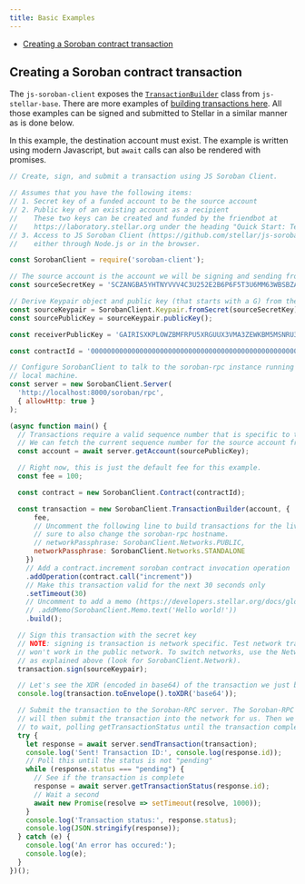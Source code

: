 ```yaml
---
title: Basic Examples
---
```


- [Creating a Soroban contract transaction](#creating-a-soroban-contract-transaction)

## Creating a Soroban contract transaction

The `js-soroban-client` exposes the [`TransactionBuilder`](https://stellar.github.io/js-stellar-base/TransactionBuilder.html) class from `js-stellar-base`.  There are more examples of [building transactions here](https://github.com/stellar/js-stellar-base/blob/master/docs/reference/base-examples.md). All those examples can be signed and submitted to Stellar in a similar manner as is done below.

In this example, the destination account must exist. The example is written
using modern Javascript, but `await` calls can also be rendered with promises.

```javascript
// Create, sign, and submit a transaction using JS Soroban Client.

// Assumes that you have the following items:
// 1. Secret key of a funded account to be the source account
// 2. Public key of an existing account as a recipient
//    These two keys can be created and funded by the friendbot at
//    https://laboratory.stellar.org under the heading "Quick Start: Test Account"
// 3. Access to JS Soroban Client (https://github.com/stellar/js-soroban-client)
//    either through Node.js or in the browser.

const SorobanClient = require('soroban-client');

// The source account is the account we will be signing and sending from.
const sourceSecretKey = 'SCZANGBA5YHTNYVVV4C3U252E2B6P6F5T3U6MM63WBSBZATAQI3EBTQ4';

// Derive Keypair object and public key (that starts with a G) from the secret
const sourceKeypair = SorobanClient.Keypair.fromSecret(sourceSecretKey);
const sourcePublicKey = sourceKeypair.publicKey();

const receiverPublicKey = 'GAIRISXKPLOWZBMFRPU5XRGUUX3VMA3ZEWKBM5MSNRU3CHV6P4PYZ74D';

const contractId = '0000000000000000000000000000000000000000000000000000000000000001';

// Configure SorobanClient to talk to the soroban-rpc instance running on your
// local machine.
const server = new SorobanClient.Server(
  'http://localhost:8000/soroban/rpc',
  { allowHttp: true }
);

(async function main() {
  // Transactions require a valid sequence number that is specific to this account.
  // We can fetch the current sequence number for the source account from Horizon.
  const account = await server.getAccount(sourcePublicKey);

  // Right now, this is just the default fee for this example.
  const fee = 100;

  const contract = new SorobanClient.Contract(contractId);

  const transaction = new SorobanClient.TransactionBuilder(account, {
      fee,
      // Uncomment the following line to build transactions for the live network. Be
      // sure to also change the soroban-rpc hostname.
      // networkPassphrase: SorobanClient.Networks.PUBLIC,
      networkPassphrase: SorobanClient.Networks.STANDALONE
    })
    // Add a contract.increment soroban contract invocation operation
    .addOperation(contract.call("increment"))
    // Make this transaction valid for the next 30 seconds only
    .setTimeout(30)
    // Uncomment to add a memo (https://developers.stellar.org/docs/glossary/transactions/)
    // .addMemo(SorobanClient.Memo.text('Hello world!'))
    .build();

  // Sign this transaction with the secret key
  // NOTE: signing is transaction is network specific. Test network transactions
  // won't work in the public network. To switch networks, use the Network object
  // as explained above (look for SorobanClient.Network).
  transaction.sign(sourceKeypair);

  // Let's see the XDR (encoded in base64) of the transaction we just built
  console.log(transaction.toEnvelope().toXDR('base64'));

  // Submit the transaction to the Soroban-RPC server. The Soroban-RPC server
  // will then submit the transaction into the network for us. Then we will have
  // to wait, polling getTransactionStatus until the transaction completes.
  try {
    let response = await server.sendTransaction(transaction);
    console.log('Sent! Transaction ID:', console.log(response.id));
    // Poll this until the status is not "pending"
    while (response.status === "pending") {
      // See if the transaction is complete
      response = await server.getTransactionStatus(response.id);
      // Wait a second
      await new Promise(resolve => setTimeout(resolve, 1000));
    }
    console.log('Transaction status:', response.status);
    console.log(JSON.stringify(response));
  } catch (e) {
    console.log('An error has occured:');
    console.log(e);
  }
})();
```

